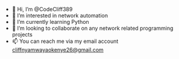 - 👋 Hi, I’m @CodeCliff389
- 👀 I’m interested in network automation 
- 🌱 I’m currently learning Python 
- 💞️ I’m looking to collaborate on any network related programming projects
- 📫 You can reach me via my email account cliffnyamwayaokenye26@gmail.com

<!---
CodeCliff389/CodeCliff389 is a ✨ special ✨ repository because its `README.md` (this file) appears on your GitHub profile.
You can click the Preview link to take a look at your changes.
--->
